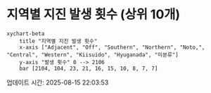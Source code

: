# 지역별 지진 발생 횟수 (상위 10개)

```mermaid
xychart-beta
    title "지역별 지진 발생 횟수"
    x-axis ["Adjacent", "Off", "Southern", "Northern", "Noto,", "Central", "Western", "Kiisuido", "Hyuganada", "미분류"]
    y-axis "발생 횟수" 0 --> 2106
    bar [2104, 104, 23, 21, 16, 15, 10, 8, 7, 7]
```

업데이트 시간: 2025-08-15 22:03:53
